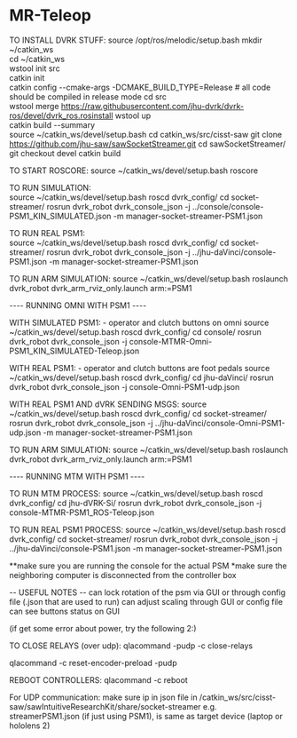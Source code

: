 # MR-Teleop
TO INSTALL DVRK STUFF:
source /opt/ros/melodic/setup.bash 
mkdir ~/catkin_ws                  
cd ~/catkin_ws                     
wstool init src                    
catkin init                        
catkin config --cmake-args -DCMAKE_BUILD_TYPE=Release # all code should be compiled in release mode
cd src                             
wstool merge https://raw.githubusercontent.com/jhu-dvrk/dvrk-ros/devel/dvrk_ros.rosinstall
wstool up       
catkin build --summary  
source ~/catkin_ws/devel/setup.bash 
cd catkin_ws/src/cisst-saw
git clone https://github.com/jhu-saw/sawSocketStreamer.git
cd sawSocketStreamer/
git checkout devel 
catkin build 

TO START ROSCORE:
source ~/catkin_ws/devel/setup.bash
roscore

TO RUN SIMULATION:    
source ~/catkin_ws/devel/setup.bash 
roscd dvrk_config/
cd socket-streamer/
rosrun dvrk_robot dvrk_console_json -j  ../console/console-PSM1_KIN_SIMULATED.json -m manager-socket-streamer-PSM1.json

TO RUN REAL PSM1:    
source ~/catkin_ws/devel/setup.bash 
roscd dvrk_config/
cd socket-streamer/
rosrun dvrk_robot dvrk_console_json -j ../jhu-daVinci/console-PSM1.json -m manager-socket-streamer-PSM1.json

TO RUN ARM SIMULATION:
source ~/catkin_ws/devel/setup.bash 
roslaunch dvrk_robot dvrk_arm_rviz_only.launch arm:=PSM1



---- RUNNING OMNI WITH PSM1 ----

WITH SIMULATED PSM1:    - operator and clutch buttons on omni
source ~/catkin_ws/devel/setup.bash
roscd dvrk_config/
cd console/
rosrun dvrk_robot dvrk_console_json -j console-MTMR-Omni-PSM1_KIN_SIMULATED-Teleop.json

WITH REAL PSM1:    - operator and clutch buttons are foot pedals
source ~/catkin_ws/devel/setup.bash
roscd dvrk_config/
cd jhu-daVinci/
rosrun dvrk_robot dvrk_console_json -j console-Omni-PSM1-udp.json 

WITH REAL PSM1 AND dVRK SENDING MSGS:
source ~/catkin_ws/devel/setup.bash
roscd dvrk_config/
cd socket-streamer/
rosrun dvrk_robot dvrk_console_json -j ../jhu-daVinci/console-Omni-PSM1-udp.json -m manager-socket-streamer-PSM1.json

TO RUN ARM SIMULATION:
source ~/catkin_ws/devel/setup.bash 
roslaunch dvrk_robot dvrk_arm_rviz_only.launch arm:=PSM1



---- RUNNING MTM WITH PSM1 ----

TO RUN MTM PROCESS:
source ~/catkin_ws/devel/setup.bash
roscd dvrk_config/
cd jhu-dVRK-Si/
rosrun dvrk_robot dvrk_console_json -j console-MTMR-PSM1_ROS-Teleop.json

TO RUN REAL PSM1 PROCESS:
source ~/catkin_ws/devel/setup.bash 
roscd dvrk_config/
cd socket-streamer/
rosrun dvrk_robot dvrk_console_json -j ../jhu-daVinci/console-PSM1.json -m manager-socket-streamer-PSM1.json

**make sure you are running the console for the actual PSM
*make sure the neighboring computer is disconnected from the controller box

-- USEFUL NOTES --
can lock rotation of the psm via GUI or through config file (.json that are used to run)
can adjust scaling through GUI or config file
can see buttons status on GUI


(if get some error about power, try the following 2:)

TO CLOSE RELAYS (over udp):
qlacommand -pudp -c close-relays


qlacommand -c reset-encoder-preload -pudp


REBOOT CONTROLLERS:
qlacommand -c reboot


For UDP communication:
make sure ip in json file in /catkin_ws/src/cisst-saw/sawIntuitiveResearchKit/share/socket-streamer e.g. streamerPSM1.json (if just using PSM1), is same as target device (laptop or hololens 2)





